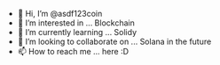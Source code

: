 - 👋 Hi, I’m @asdf123coin
- 👀 I’m interested in ... Blockchain 
- 🌱 I’m currently learning ... Solidy
- 💞️ I’m looking to collaborate on ... Solana in the future
- 📫 How to reach me ... here :D

<!---
asdf123coin/asdf123coin is a ✨ special ✨ repository because its `README.md` (this file) appears on your GitHub profile.
You can click the Preview link to take a look at your changes.
--->
